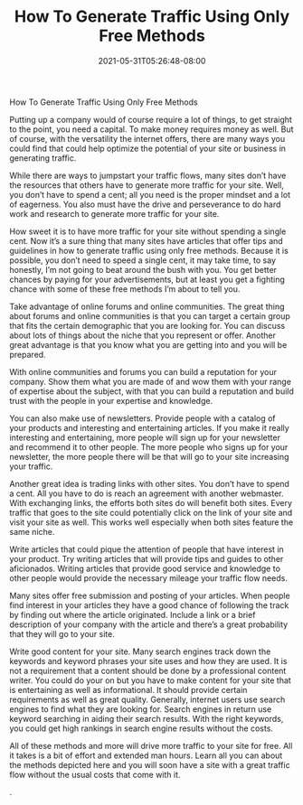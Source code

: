 ﻿---
title: "How To Generate Traffic Using Only Free Methods"
date: 2021-05-31T05:26:48-08:00
description: "webtraffic Tips for Web Success"
featured_image: "/images/webtraffic.jpg"
tags: ["webtraffic"]
---

How To Generate Traffic Using Only Free Methods


Putting up a company would of course require a lot of things, to get straight to the point, you need a capital. To make money requires money as well. But of course, with the versatility the internet offers, there are many ways you could find that could help optimize the potential of your site or business in generating traffic.

While there are ways to jumpstart your traffic flows, many sites don’t have the resources that others have to generate more traffic for your site. Well, you don’t have to spend a cent; all you need is the proper mindset and a lot of eagerness. You also must have the drive and perseverance to do hard work and research to generate more traffic for your site.

How sweet it is to have more traffic for your site without spending a single cent.  Now it’s a sure thing that many sites have articles that offer tips and guidelines in how to generate traffic using only free methods. Because it is possible, you don’t need to speed a single cent, it may take time, to say honestly, I’m not going to beat around the bush with you. You get better chances by paying for your advertisements, but at least you get a fighting chance with some of these free methods I’m about to tell you.

Take advantage of online forums and online communities. The great thing about forums and online communities is that you can target a certain group that fits the certain demographic that you are looking for. You can discuss about lots of things about the niche that you represent or offer.  Another great advantage is that you know what you are getting into and you will be prepared.

With online communities and forums you can build a reputation for your company. Show them what you are made of and wow them with your range of expertise about the subject, with that you can build a reputation and build trust with the people in your expertise and knowledge.

You can also make use of newsletters. Provide people with a catalog of your products and interesting and entertaining articles. If you make it really interesting and entertaining, more people will sign up for your newsletter and recommend it to other people. The more people who signs up for your newsletter, the more people there will be that will go to your site increasing your traffic. 

Another great idea is trading links with other sites. You don’t have to spend a cent. All you have to do is reach an agreement with another webmaster. With exchanging links, the efforts both sites do will benefit both sites. Every traffic that goes to the site could potentially click on the link of your site and visit your site as well. This works well especially when both sites feature the same niche.

Write articles that could pique the attention of people that have interest in your product. Try writing articles that will provide tips and guides to other aficionados. Writing articles that provide good service and knowledge to other people would provide the necessary mileage your traffic flow needs.  

Many sites offer free submission and posting of your articles. When people find interest in your articles they have a good chance of following the track by finding out where the article originated. Include a link or a brief description of your company with the article and there’s a great probability that they will go to your site.

Write good content for your site. Many search engines track down the keywords and keyword phrases your site uses and how they are used. It is not a requirement that a content should be done by a professional content writer. You could do your on but you have to make content for your site that is entertaining as well as informational. It should provide certain requirements as well as great quality. 
Generally, internet users use search engines to find what they are looking for. Search engines in return use keyword searching in aiding their search results. With the right keywords, you could get high rankings in search engine results without the costs.

All of these methods and more will drive more traffic to your site for free. All it takes is a bit of effort and extended man hours. Learn all you can about the methods depicted here and you will soon have a site with a great traffic flow without the usual costs that come with it. 

. 





